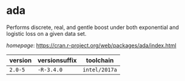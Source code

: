 # ada

Performs discrete, real, and gentle boost under both exponential and logistic loss on a given data set.

*homepage*: <https://cran.r-project.org/web/packages/ada/index.html>

version | versionsuffix | toolchain
--------|---------------|----------
``2.0-5`` | ``-R-3.4.0`` | ``intel/2017a``
